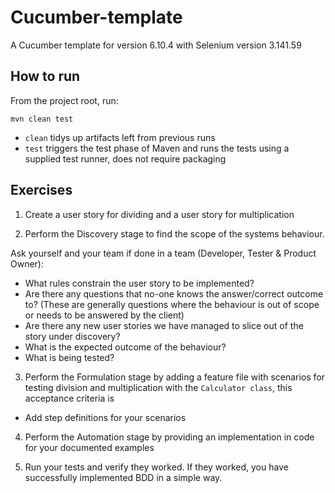 # Cucumber-template
A Cucumber template for version 6.10.4 with Selenium version 3.141.59

## How to run

From the project root, run:

```
mvn clean test
```

- `clean` tidys up artifacts left from previous runs
- `test` triggers the test phase of Maven and runs the tests using a supplied test runner, does not require packaging

## Exercises

1. Create a user story for dividing and a user story for multiplication

2. Perform the Discovery stage to find the scope of the systems behaviour.

Ask yourself and your team if done in a team (Developer, Tester & Product Owner):

- What rules constrain the user story to be implemented?
- Are there any questions that no-one knows the answer/correct outcome to? (These are generally questions where the behaviour is out of scope or needs to be answered by the client)
- Are there any new user stories we have managed to slice out of the story under discovery?
- What is the expected outcome of the behaviour?
- What is being tested?

3. Perform the Formulation stage by adding a feature file with scenarios for testing division and multiplication with the `Calculator class`, this acceptance criteria is 

- Add step definitions for your scenarios

4. Perform the Automation stage by providing an implementation in code for your documented examples

5. Run your tests and verify they worked. If they worked, you have successfully implemented BDD in a simple way.